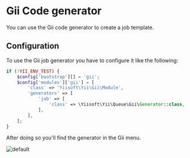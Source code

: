 Gii Code generator
==================

You can use the Gii code generator to create a job template.

Configuration
-------------

To use the Gii job generator you have to configure it like the following:

```php
if (!YII_ENV_TEST) {
    $config['bootstrap'][] = 'gii';
    $config['modules']['gii'] = [
        'class' => 'Yiisoft\Yii\Gii\Module',
        'generators' => [
            'job' => [
                'class' => \Yiisoft\Yii\Queue\Gii\Generator::class,
            ],
        ],
    ];
}

```

After doing so you'll find the generator in the Gii menu.

![default](https://user-images.githubusercontent.com/1656851/29426628-e9a3e5ae-838f-11e7-859f-6f3cb8649f02.png)
